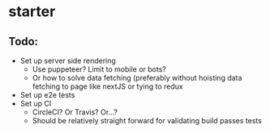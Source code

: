 # starter

## Todo:
- Set up server side rendering
  - Use puppeteer? Limit to mobile or bots?
  - Or how to solve data fetching (preferably without hoisting data fetching to page like nextJS or tying to redux
- Set up e2e tests
- Set up CI
  - CircleCI? Or Travis? Or...?
  - Should be relatively straight forward for validating build passes tests
